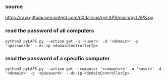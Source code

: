 ### source
https://raw.githubusercontent.com/p0dalirius/pyLAPS/main/pyLAPS.py  

### read the password of all computers
```
python3 pyLAPS.py --action get -u '<user>' -d '<domain>' -p '<password>' --dc-ip <domainControllerIp>
```

### read the password of a specific computer
```
python3 pyLAPS.py --action get --computer '<computer>' -u '<user>' -d '<domain>' -p '<password>' --dc-ip <domainControllerIp>
```

